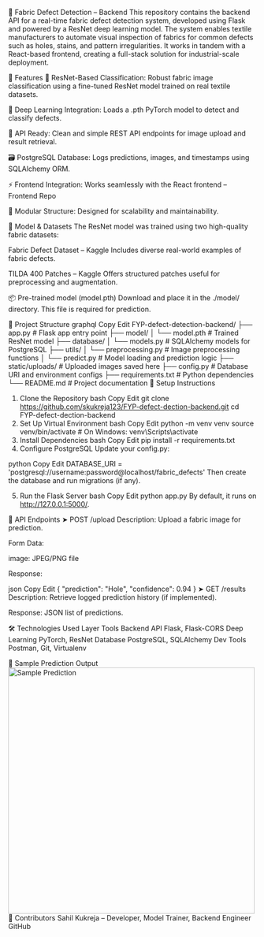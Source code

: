 🧵 Fabric Defect Detection – Backend
This repository contains the backend API for a real-time fabric defect detection system, developed using Flask and powered by a ResNet deep learning model. The system enables textile manufacturers to automate visual inspection of fabrics for common defects such as holes, stains, and pattern irregularities. It works in tandem with a React-based frontend, creating a full-stack solution for industrial-scale deployment.

📌 Features
🎯 ResNet-Based Classification: Robust fabric image classification using a fine-tuned ResNet model trained on real textile datasets.

🧠 Deep Learning Integration: Loads a .pth PyTorch model to detect and classify defects.

🔗 API Ready: Clean and simple REST API endpoints for image upload and result retrieval.

🗃️ PostgreSQL Database: Logs predictions, images, and timestamps using SQLAlchemy ORM.

⚡ Frontend Integration: Works seamlessly with the React frontend – Frontend Repo

📁 Modular Structure: Designed for scalability and maintainability.

🧠 Model & Datasets
The ResNet model was trained using two high-quality fabric datasets:

Fabric Defect Dataset – Kaggle
Includes diverse real-world examples of fabric defects.

TILDA 400 Patches – Kaggle
Offers structured patches useful for preprocessing and augmentation.

📦 Pre-trained model (model.pth)
Download and place it in the ./model/ directory. This file is required for prediction.

📁 Project Structure
graphql
Copy
Edit
FYP-defect-detection-backend/
├── app.py                  # Flask app entry point
├── model/
│   └── model.pth           # Trained ResNet model
├── database/
│   └── models.py           # SQLAlchemy models for PostgreSQL
├── utils/
│   └── preprocessing.py    # Image preprocessing functions
│   └── predict.py          # Model loading and prediction logic
├── static/uploads/         # Uploaded images saved here
├── config.py               # Database URI and environment configs
├── requirements.txt        # Python dependencies
└── README.md               # Project documentation
🚀 Setup Instructions
1. Clone the Repository
bash
Copy
Edit
git clone https://github.com/skukreja123/FYP-defect-dection-backend.git
cd FYP-defect-dection-backend
2. Set Up Virtual Environment
bash
Copy
Edit
python -m venv venv
source venv/bin/activate    # On Windows: venv\Scripts\activate
3. Install Dependencies
bash
Copy
Edit
pip install -r requirements.txt
4. Configure PostgreSQL
Update your config.py:

python
Copy
Edit
DATABASE_URI = 'postgresql://username:password@localhost/fabric_defects'
Then create the database and run migrations (if any).

5. Run the Flask Server
bash
Copy
Edit
python app.py
By default, it runs on http://127.0.0.1:5000/.

🧪 API Endpoints
➤ POST /upload
Description: Upload a fabric image for prediction.

Form Data:

image: JPEG/PNG file

Response:

json
Copy
Edit
{
  "prediction": "Hole",
  "confidence": 0.94
}
➤ GET /results
Description: Retrieve logged prediction history (if implemented).

Response: JSON list of predictions.

🛠 Technologies Used
Layer	Tools
Backend API	Flask, Flask-CORS
Deep Learning	PyTorch, ResNet
Database	PostgreSQL, SQLAlchemy
Dev Tools	Postman, Git, Virtualenv

📸 Sample Prediction Output
<img src="https://user-images.githubusercontent.com/sample/output.png" alt="Sample Prediction" width="500"/>
🤝 Contributors
Sahil Kukreja – Developer, Model Trainer, Backend Engineer
GitHub
